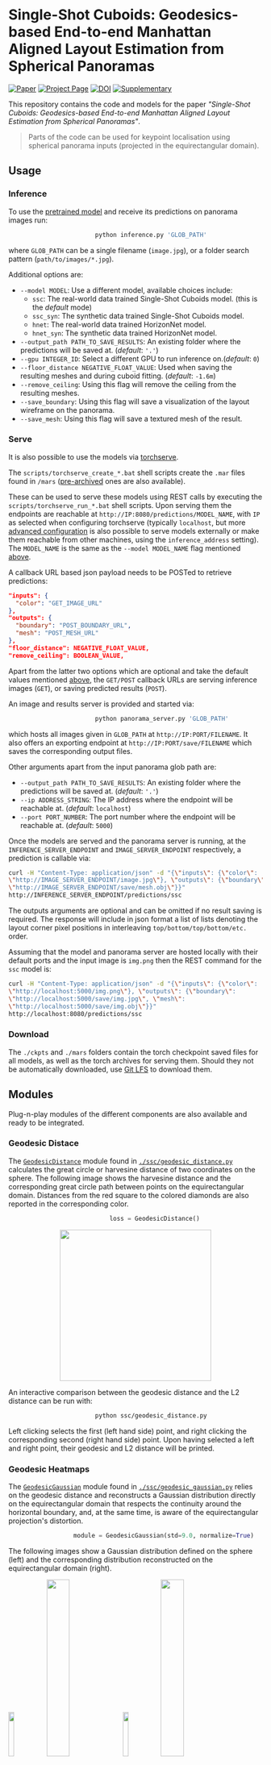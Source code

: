 # Single-Shot Cuboids: Geodesics-based End-to-end Manhattan Aligned Layout Estimation from Spherical Panoramas

[![Paper](https://img.shields.io/badge/paper-arXiv-critical.svg?style=plastic)](https://arxiv.org/pdf/2102.03939.pdf)
[![Project Page](https://img.shields.io/badge/Project-Page-blueviolet.svg?style=plastic)](https://vcl3d.github.io/SingleShotCuboids/)
[![DOI](https://img.shields.io/badge/doi-IMAVIS-blue.svg?style=plastic)](https://doi.org/10.1016/j.imavis.2021.104160)
[![Supplementary](https://img.shields.io/badge/supplementary-material-green.svg?style=plastic)](https://ars.els-cdn.com/content/image/1-s2.0-S0262885621000652-mmc1.pdf)


This repository contains the code and models for the paper _"Single-Shot Cuboids: Geodesics-based End-to-end Manhattan Aligned Layout Estimation from Spherical Panoramas"_.

> Parts of the code can be used for keypoint localisation using spherical panorama inputs (projected in the equirectangular domain).

## Usage

### Inference

To use the [pretrained model](#Download) and receive its predictions on panorama images run:

```py
                        python inference.py 'GLOB_PATH'
```
where `GLOB_PATH` can be a single filename (`image.jpg`), or a folder search pattern (`path/to/images/*.jpg`).

Additional options are:

- `--model MODEL`: Use a different model, available choices include:
  - `ssc`: The real-world data trained Single-Shot Cuboids model. (this is the *default* mode)
  - `ssc_syn`: The synthetic data trained Single-Shot Cuboids model.
  - `hnet`: The real-world data trained HorizonNet model.
  - `hnet_syn`: The synthetic data trained HorizonNet model.
- `--output_path PATH_TO_SAVE_RESULTS`: An existing folder where the predictions will be saved at. (*default*: `'.'`)
- `--gpu INTEGER_ID`: Select a different GPU to run inference on.(*default*: `0`)
- `--floor_distance NEGATIVE_FLOAT_VALUE`: Used when saving the resulting meshes and during cuboid fitting. (*default*: `-1.6m`)
- `--remove_ceiling`: Using this flag will remove the ceiling from the resulting meshes.
- `--save_boundary`: Using this flag will save a visualization of the layout wireframe on the panorama.
- `--save_mesh`: Using this flag will save a textured mesh of the result.

### Serve

It is also possible to use the models via [torchserve](https://pytorch.org/serve/).

The `scripts/torchserve_create_*.bat` shell scripts create the `.mar` files found in `/mars` ([pre-archived](#Download) ones are also available).

These can be used to serve these models using REST calls by executing the `scripts/torchserve_run_*.bat` shell scripts. Upon serving them the endpoints are reachable at `http://IP:8080/predictions/MODEL_NAME`, with `IP` as selected when configuring torchserve (typically `localhost`, but more [advanced configuration](https://pytorch.org/serve/configuration.html) is also possible to serve models externally or make them reachable from other machines, using the `inference_address` setting). The `MODEL_NAME` is the same as the `--model MODEL_NAME` flag mentioned [above](#Inference).

A callback URL based json payload needs to be POSTed to retrieve predictions:
```json
"inputs": {
  "color": "GET_IMAGE_URL"
},
"outputs": {
  "boundary": "POST_BOUNDARY_URL",
  "mesh": "POST_MESH_URL"
},
"floor_distance": NEGATIVE_FLOAT_VALUE,
"remove_ceiling": BOOLEAN_VALUE,
```

Apart from the latter two options which are optional and take the default values mentioned [above](#Inference), the `GET/POST` callback URLs are serving inference images (`GET`), or saving predicted results (`POST`).

An image and results server is provided and started via:

```py
                        python panorama_server.py 'GLOB_PATH'
```

which hosts all images given in `GLOB_PATH` at `http://IP:PORT/FILENAME`. It also offers an exporting endpoint at `http://IP:PORT/save/FILENAME` which saves the corresponding output files.

Other arguments apart from the input panorama glob path are:

- `--output_path PATH_TO_SAVE_RESULTS`: An existing folder where the predictions will be saved at. (*default*: `'.'`)
- `--ip ADDRESS_STRING`: The IP address where the endpoint will be reachable at. (*default*: `localhost`)
- `--port PORT_NUMBER`: The port number where the endpoint will be reachable at. (*default*: `5000`)

Once the models are served and the panorama server is running, at the `INFERENCE_SERVER_ENDPOINT` and `IMAGE_SERVER_ENDPOINT` respectively, a prediction is callable via:

```bash
curl -H "Content-Type: application/json" -d "{\"inputs\": {\"color\":
\"http://IMAGE_SERVER_ENDPOINT/image.jpg\"}, \"outputs\": {\"boundary\": \"http://IMAGE_SERVER_ENDPOINT/save/boundary_image.jpg\", \"mesh\":
\"http://IMAGE_SERVER_ENDPOINT/save/mesh.obj\"}}"
http://INFERENCE_SERVER_ENDPOINT/predictions/ssc
```

The outputs arguments are optional and can be omitted if no result saving is required. The response will include in json format a list of lists denoting the layout corner pixel positions in interleaving `top/bottom/top/bottom/etc.` order. 

Assuming that the model and panorama server are hosted locally with their default ports and the input image is `img.png` then the REST command for the `ssc` model is:

```bash
curl -H "Content-Type: application/json" -d "{\"inputs\": {\"color\":
\"http://localhost:5000/img.png\"}, \"outputs\": {\"boundary\":
\"http://localhost:5000/save/img.jpg\", \"mesh\":
\"http://localhost:5000/save/img.obj\"}}"
http://localhost:8080/predictions/ssc
```

### Download

The `./ckpts` and `./mars` folders contain the torch checkpoint saved files for all models, as well as the torch archives for serving them.
Should they not be automatically downloaded, use [Git LFS](https://git-lfs.github.com/) to download them.


## Modules

Plug-n-play modules of the different components are also available and ready to be integrated.

### Geodesic Distace
The [`GeodesicDistance`](https://github.com/VCL3D/SingleShotCuboids/blob/584aec312fb381b0a02acd89dd2e299f3fdc7ec5/ssc/geodesic_distance.py#L24) module found in [`./ssc/geodesic_distance.py`](https://github.com/VCL3D/SingleShotCuboids/blob/master/ssc/geodesic_distance.py) calculates the great circle or harvesine distance of two coordinates on the sphere. The following image shows the harvesine distance and the corresponding great circle path between points on the equirectangular domain. Distances from the red square to the colored diamonds are also reported in the corresponding color.

```py
                            loss = GeodesicDistance()
```

<p align="center">
  <img src=./assets/images/geodesic.png width=300/>
</p>

An interactive comparison between the geodesic distance and the L2 distance can be run with:

```bash
                        python ssc/geodesic_distance.py
```

Left clicking selects the first (left hand side) point, and right clicking the corresponding second (right hand side) point.
Upon having selected a left and right point, their geodesic and L2 distance will be printed.

### Geodesic Heatmaps
The [`GeodesicGaussian`](https://github.com/VCL3D/SingleShotCuboids/blob/584aec312fb381b0a02acd89dd2e299f3fdc7ec5/ssc/geodesic_gaussian.py#L41) module found in [`./ssc/geodesic_gaussian.py`](https://github.com/VCL3D/SingleShotCuboids/blob/master/ssc/geodesic_gaussian.py) relies on the geodesic distance and reconstructs a Gaussian distribution directly on the equirectangular domain that respects the continuity around the horizontal boundary, and, at the same time, is aware of the equirectangular projection's distortion.

```py
                  module = GeodesicGaussian(std=9.0, normalize=True)
```

The following images show a Gaussian distribution defined on the sphere (left) and the corresponding distribution reconstructed on the equirectangular domain (right).

<img width=15% src="./assets/images/0_sphere.png"><img width=30% src="./assets/images/0_equi.png"><img width=15% src="./assets/images/1_sphere.png"><img width=30% src="./assets/images/1_equi.png">

<img width=15% src="./assets/images/2_sphere.png"><img width=30% src="./assets/images/2_equi.png"><img width=15% src="./assets/images/3_sphere.png"><img width=30% src="./assets/images/3_equi.png">

<img width=15% src="./assets/images/4_sphere.png"><img width=30% src="./assets/images/4_equi.png">

Different (20) random centroid distributions can be visualized by runningwith:

```bash
                python ssc/geodesic_gaussian.py {std: float=9.0} {width: int=512}
```

with the (optional) std argument given in degrees (default: `9.0`), and the (optional) width argument defining the equirectangular pixels at the longitudinal angular coordinate (default: `512`).

### Quasi-Manhattan Center of Mass
The [`QuasiManhattanCenterOfMass`](https://github.com/VCL3D/SingleShotCuboids/blob/584aec312fb381b0a02acd89dd2e299f3fdc7ec5/ssc/quasi_manhattan_center_of_mass.py#L6) module found in [`./ssc/quasi_manhattan_center_of_mass.py`](https://github.com/VCL3D/SingleShotCuboids/blob/master/ssc/quasi_manhattan_center_of_mass.py) estimates the meridian-aligned top and bottom corners using either:
- the `standard` mode that calculates the default center of mass (CoM), or,
- the `periodic` mode which calculates a boundary aware spherical center of mass.

```py
                module = QuasiManhattanCenterOfMass(mode='periodic')
```

Their differences are depicted in the following figure, where the CoM of a set of _blue_ or _pink_ particles, whoses masses are denoted by their size, is estimated with both methods on an equirectangular grid.
The `standard` method (_white filled particles_) fails to properly localize the CoM as it neglects the image's continuity around the horizontal boundary.
The `periodic` method (_darker filled colored particles_) resolves this issue taking into account the continuous boundary.

<p align="center">
<img src=./assets/images/boundary_scom2.png width=400/>
</p>

The input to the module's `forward` function is:

- a `[W x H]` grid `G` with coordinates normalized to `[-1, 1]`, and,
- the predicted heatmap `H`.

```py
                       corners = scom.forward(grid, gaussian)
```

An example with randomly allocated points, their geodesic gaussian reconstruction and the corresponding localisations using a normalized grid can be seen by running:

```bash
    python ssc/quasi_manhattan_center_of_mass.py '{mode: standard|periodic}'
```

### Cuboid Fitting
The [`CuboidFitting`](https://github.com/VCL3D/SingleShotCuboids/blob/584aec312fb381b0a02acd89dd2e299f3fdc7ec5/ssc/cuboid_fitting.py#L6) module found in [`./ssc/cuboid_fitting.py`](https://github.com/VCL3D/SingleShotCuboids/blob/master/ssc/cuboid_fitting.py) fits a cuboid into `8` estimated corner locations as described in the paper and depicted in the following figure.

```py
                      head = CuboidFitting(mode='joint')
```

![Cuboid Fitting](./assets/images/homography.png "Cuboid Fitting")

A set of examples can be run using:

```bash
      python ssc/cuboid_fitting.py '{test: [1-7]]} {mode: floor|ceil|avg|joint}'
```

where one of `7` test cases can be selected and one of the available modes:

- `floor` for using the floor as a fixed height plane, 
- `ceil`  for using the ceiling as a fixed height plane,
- `avg` for using both and averaging their projected coordinates, and,
- `joint` for fusing the floor view projected floor and ceiling coordinates.

The original coordinates will be colored blue, while the cuboid fitted coordinates will be colored green.

Examples on the different test sets follow, with the images on the left being the predicted coordinates floor plan view, and the images on the right those after cuboid fitting:

#### Sun360

<img width=16% src="./assets/images/sun360_1_pred.png"><img width=16% src="./assets/images/sun360_1_cuboid.png"><img width=16% src="./assets/images/sun360_2_pred.png"><img width=16% src="./assets/images/sun360_2_cuboid.png"><img width=16% src="./assets/images/sun360_4_pred.png"><img width=16% src="./assets/images/sun360_4_cuboid.png">

<!--
<img width=45% src="./assets/images/sun360_3_pred.png">
<img width=45% src="./assets/images/sun360_3_cuboid.png">
-->

#### Stanford2D3D

<!--
<img width=45% src="./assets/images/s2d3d_1_pred.png">
<img width=45% src="./assets/images/s2d3d_1_cuboid.png">
-->

<img width=16% src="./assets/images/s2d3d_2_pred.png"><img width=16% src="./assets/images/s2d3d_2_cuboid.png"><img width=16% src="./assets/images/s2d3d_3_pred.png"><img width=16% src="./assets/images/s2d3d_3_cuboid.png"><img width=16% src="./assets/images/s2d3d_4_pred.png"><img width=16% src="./assets/images/s2d3d_4_cuboid.png">

#### Structured3D

<img width=16% src="./assets/images/s3d_1_pred.png"><img width=16% src="./assets/images/s3d_1_cuboid.png"><img width=16% src="./assets/images/s3d_2_pred.png"><img width=16% src="./assets/images/s3d_2_cuboid.png"><img width=16% src="./assets/images/s3d_3_pred.png"><img width=16% src="./assets/images/s3d_3_cuboid.png">

<!--
<img width=45% src="./assets/images/s3d_4_pred.png">
<img width=45% src="./assets/images/s3d_4_cuboid.png">
-->

#### Kujiale

<img width=16% src="./assets/images/kuj_1_pred.png"><img width=16% src="./assets/images/kuj_1_cuboid.png"><img width=16% src="./assets/images/kuj_3_pred.png"><img width=16% src="./assets/images/kuj_3_cuboid.png"><img width=16% src="./assets/images/kuj_4_pred.png"><img width=16% src="./assets/images/kuj_4_cuboid.png">

<!--
<img width=45% src="./assets/images/kuj_2_pred.png">
<img width=45% src="./assets/images/kuj_2_cuboid.png">
-->

### Spherically Padded Convolution

The [`SphericalConv2d`](https://github.com/VCL3D/SingleShotCuboids/blob/584aec312fb381b0a02acd89dd2e299f3fdc7ec5/ssc/spherically_padded_conv.py#L44) module in [`./ssc/spherically_padded_conv.py`](https://github.com/VCL3D/SingleShotCuboids/blob/master/ssc/spherically_padded_conv.py) applies the padding depicted below that adapts traditional convs to the equirectangular domain by replication padding at the singularities/poles and circular padding around the horizontal boundary.

<p align="center">
<img src=./assets/images/sconv.png width=400/>
</p>

## Citation

<p align="center">
<a href="https://arxiv.org/pdf/2102.03939.pdf" alt="paper link">
<img src="./assets/images/paper_image.jpg" width=400 alt="paper pages"/> 
</a>
</p>

If you used or found this code and/or models useful, please cite the following:

```bibtex
@article{zioulis2021singleshot,
title = {Single-shot cuboids: Geodesics-based end-to-end Manhattan aligned layout estimation from spherical panoramas},
author = {Nikolaos Zioulis and Federico Alvarez and Dimitrios Zarpalas and Petros Daras},
journal = {Image and Vision Computing},
volume = {110},
pages = {104160},
year = {2021},
issn = {0262-8856},
doi = {https://doi.org/10.1016/j.imavis.2021.104160},
url = {https://github.com/VCL3D/SingleShotCuboids},
keywords = {Panoramic scene understanding, Indoor 3D reconstruction, Layout estimation, Spherical panoramas, Omnidirectional vision}
}
```

## Acknowledgements
<p align="center">
<img src=./assets/images/atlantis_logo.png width=300>
</p>

This project has received funding from the European Union’s Horizon 2020 research and innovation programme [__ATLANTIS__](http://atlantis-ar.eu/) under grant agreement No 951900.

Parts of the code used in this work have been borrowed or adapted from these repositories:

- [Structured3D](https://github.com/bertjiazheng/Structured3D) from [Jia Zheng](https://github.com/bertjiazheng)
- [Anti-aliased CNNs](https://github.com/adobe/antialiased-cnns) from [Richard Zhang](https://github.com/richzhang)
- [HorizonNet](https://github.com/sunset1995/HorizonNet) from [Cheng Sun](https://github.com/sunset1995)
- [Stacked Hourglass](https://github.com/princeton-vl/pytorch_stacked_hourglass) from [Chris Rockwell](https://github.com/crockwell)
- [Svd Gist](https://gist.github.com/mkocabas/54ea2ff3b03260e3fedf8ad22536f427) from [Muhammed Kocabas](https://github.com/mkocabas)
  